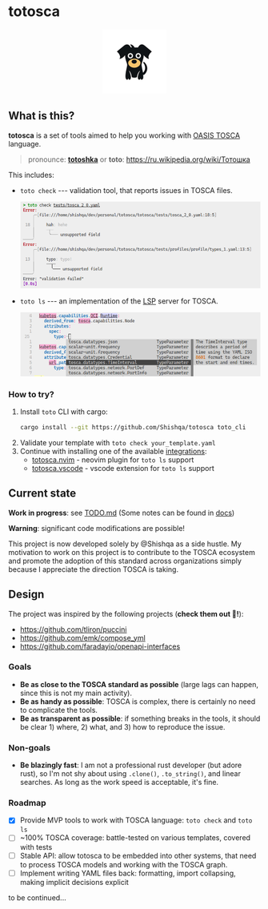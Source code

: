 # totosca

<p align="center">
    <img src="./docs/assets/logo.png" width="128">
</p>

## What is this?

**totosca** is a set of tools aimed to help you working with [OASIS TOSCA](https://github.com/oasis-tcs/tosca-specs/blob/working/tosca_2_0/TOSCA-v2.0.md) language.

> pronounce: [**totoshka**](https://translate.google.com/?sl=ru&tl=en&text=%D1%82%D0%BE%D1%82%D0%BE%D1%88%D0%BA%D0%B0&op=translate) or **toto**: https://ru.wikipedia.org/wiki/Тотошка

This includes:
- `toto check` --- validation tool, that reports issues in TOSCA files.

    ![toto-check](docs/assets/toto-check.png)

- `toto ls` --- an implementation of the [LSP](https://microsoft.github.io/language-server-protocol/) server for TOSCA.

   ![toto-ls](docs/assets/toto-ls.png)

### How to try?

1. Install `toto` CLI with cargo:
    ```bash
    cargo install --git https://github.com/Shishqa/totosca toto_cli
    ```
1. Validate your template with `toto check your_template.yaml`
1. Continue with installing one of the available [integrations](./integrations/):
    - [totosca.nvim](./integrations/nvim/) - neovim plugin for `toto ls` support
    - [totosca.vscode](./integrations/vscode/) - vscode extension for `toto ls` support

## Current state

**Work in progress**: see [TODO.md](./TODO.md) (Some notes can be found in [docs](./docs))

**Warning**: significant code modifications are possible!

This project is now developed solely by @Shishqa as a side hustle. My motivation to work
on this project is to contribute to the TOSCA ecosystem and promote the adoption of this
standard across organizations simply because I appreciate the direction TOSCA is taking.

## Design

The project was inspired by the following projects (**check them out 💖!**):

- https://github.com/tliron/puccini
- https://github.com/emk/compose_yml
- https://github.com/faradayio/openapi-interfaces

### Goals

- **Be as close to the TOSCA standard as possible** (large lags can happen, since this is not my main activity).
- **Be as handy as possible**: TOSCA is complex, there is certainly no need to complicate the tools.
- **Be as transparent as possible**: if something breaks in the tools, it should be clear 1) where, 2) what, and 3) how to reproduce the issue.

### Non-goals

- **Be blazingly fast**: I am not a professional rust developer (but adore rust), so I'm not shy about using `.clone()`, `.to_string()`, and linear searches.
    As long as the work speed is acceptable, it's fine.

### Roadmap

- [x] Provide MVP tools to work with TOSCA language: `toto check` and `toto ls`
- [ ] ~100% TOSCA coverage: battle-tested on various templates, covered with tests
- [ ] Stable API: allow totosca to be embedded into other systems, that need to process TOSCA models and working
    with the TOSCA graph.
- [ ] Implement writing YAML files back: formatting, import collapsing, making implicit decisions explicit

to be continued...
